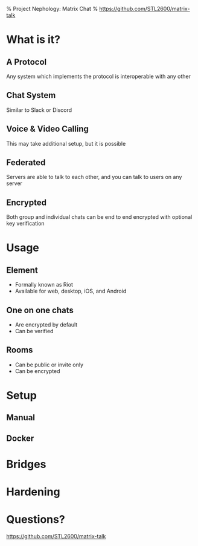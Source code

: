 % Project Nephology: Matrix Chat
% https://github.com/STL2600/matrix-talk

# What is it?

## A Protocol

Any system which implements the protocol is interoperable with any other

## Chat System

Similar to Slack or Discord

## Voice & Video Calling

This may take additional setup, but it is possible

## Federated

Servers are able to talk to each other, and you can talk to users on any server

## Encrypted

Both group and individual chats can be end to end encrypted with optional key verification

# Usage

## Element

 - Formally known as Riot
 - Available for web, desktop, iOS, and Android

## One on one chats

 - Are encrypted by default
 - Can be verified

## Rooms

 - Can be public or invite only
 - Can be encrypted

# Setup

## Manual

## Docker

# Bridges

# Hardening

# Questions?

https://github.com/STL2600/matrix-talk
